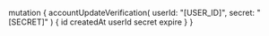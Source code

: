 mutation {
    accountUpdateVerification(
        userId: "[USER_ID]",
        secret: "[SECRET]"
    ) {
        id
        createdAt
        userId
        secret
        expire
    }
}
